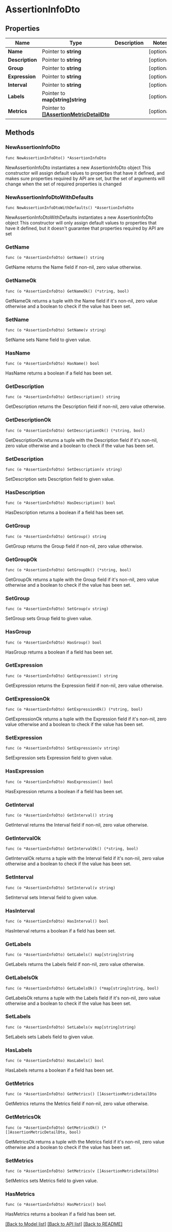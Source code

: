# AssertionInfoDto

## Properties

Name | Type | Description | Notes
------------ | ------------- | ------------- | -------------
**Name** | Pointer to **string** |  | [optional] 
**Description** | Pointer to **string** |  | [optional] 
**Group** | Pointer to **string** |  | [optional] 
**Expression** | Pointer to **string** |  | [optional] 
**Interval** | Pointer to **string** |  | [optional] 
**Labels** | Pointer to **map[string]string** |  | [optional] 
**Metrics** | Pointer to [**[]AssertionMetricDetailDto**](AssertionMetricDetailDto.md) |  | [optional] 

## Methods

### NewAssertionInfoDto

`func NewAssertionInfoDto() *AssertionInfoDto`

NewAssertionInfoDto instantiates a new AssertionInfoDto object
This constructor will assign default values to properties that have it defined,
and makes sure properties required by API are set, but the set of arguments
will change when the set of required properties is changed

### NewAssertionInfoDtoWithDefaults

`func NewAssertionInfoDtoWithDefaults() *AssertionInfoDto`

NewAssertionInfoDtoWithDefaults instantiates a new AssertionInfoDto object
This constructor will only assign default values to properties that have it defined,
but it doesn't guarantee that properties required by API are set

### GetName

`func (o *AssertionInfoDto) GetName() string`

GetName returns the Name field if non-nil, zero value otherwise.

### GetNameOk

`func (o *AssertionInfoDto) GetNameOk() (*string, bool)`

GetNameOk returns a tuple with the Name field if it's non-nil, zero value otherwise
and a boolean to check if the value has been set.

### SetName

`func (o *AssertionInfoDto) SetName(v string)`

SetName sets Name field to given value.

### HasName

`func (o *AssertionInfoDto) HasName() bool`

HasName returns a boolean if a field has been set.

### GetDescription

`func (o *AssertionInfoDto) GetDescription() string`

GetDescription returns the Description field if non-nil, zero value otherwise.

### GetDescriptionOk

`func (o *AssertionInfoDto) GetDescriptionOk() (*string, bool)`

GetDescriptionOk returns a tuple with the Description field if it's non-nil, zero value otherwise
and a boolean to check if the value has been set.

### SetDescription

`func (o *AssertionInfoDto) SetDescription(v string)`

SetDescription sets Description field to given value.

### HasDescription

`func (o *AssertionInfoDto) HasDescription() bool`

HasDescription returns a boolean if a field has been set.

### GetGroup

`func (o *AssertionInfoDto) GetGroup() string`

GetGroup returns the Group field if non-nil, zero value otherwise.

### GetGroupOk

`func (o *AssertionInfoDto) GetGroupOk() (*string, bool)`

GetGroupOk returns a tuple with the Group field if it's non-nil, zero value otherwise
and a boolean to check if the value has been set.

### SetGroup

`func (o *AssertionInfoDto) SetGroup(v string)`

SetGroup sets Group field to given value.

### HasGroup

`func (o *AssertionInfoDto) HasGroup() bool`

HasGroup returns a boolean if a field has been set.

### GetExpression

`func (o *AssertionInfoDto) GetExpression() string`

GetExpression returns the Expression field if non-nil, zero value otherwise.

### GetExpressionOk

`func (o *AssertionInfoDto) GetExpressionOk() (*string, bool)`

GetExpressionOk returns a tuple with the Expression field if it's non-nil, zero value otherwise
and a boolean to check if the value has been set.

### SetExpression

`func (o *AssertionInfoDto) SetExpression(v string)`

SetExpression sets Expression field to given value.

### HasExpression

`func (o *AssertionInfoDto) HasExpression() bool`

HasExpression returns a boolean if a field has been set.

### GetInterval

`func (o *AssertionInfoDto) GetInterval() string`

GetInterval returns the Interval field if non-nil, zero value otherwise.

### GetIntervalOk

`func (o *AssertionInfoDto) GetIntervalOk() (*string, bool)`

GetIntervalOk returns a tuple with the Interval field if it's non-nil, zero value otherwise
and a boolean to check if the value has been set.

### SetInterval

`func (o *AssertionInfoDto) SetInterval(v string)`

SetInterval sets Interval field to given value.

### HasInterval

`func (o *AssertionInfoDto) HasInterval() bool`

HasInterval returns a boolean if a field has been set.

### GetLabels

`func (o *AssertionInfoDto) GetLabels() map[string]string`

GetLabels returns the Labels field if non-nil, zero value otherwise.

### GetLabelsOk

`func (o *AssertionInfoDto) GetLabelsOk() (*map[string]string, bool)`

GetLabelsOk returns a tuple with the Labels field if it's non-nil, zero value otherwise
and a boolean to check if the value has been set.

### SetLabels

`func (o *AssertionInfoDto) SetLabels(v map[string]string)`

SetLabels sets Labels field to given value.

### HasLabels

`func (o *AssertionInfoDto) HasLabels() bool`

HasLabels returns a boolean if a field has been set.

### GetMetrics

`func (o *AssertionInfoDto) GetMetrics() []AssertionMetricDetailDto`

GetMetrics returns the Metrics field if non-nil, zero value otherwise.

### GetMetricsOk

`func (o *AssertionInfoDto) GetMetricsOk() (*[]AssertionMetricDetailDto, bool)`

GetMetricsOk returns a tuple with the Metrics field if it's non-nil, zero value otherwise
and a boolean to check if the value has been set.

### SetMetrics

`func (o *AssertionInfoDto) SetMetrics(v []AssertionMetricDetailDto)`

SetMetrics sets Metrics field to given value.

### HasMetrics

`func (o *AssertionInfoDto) HasMetrics() bool`

HasMetrics returns a boolean if a field has been set.


[[Back to Model list]](../README.md#documentation-for-models) [[Back to API list]](../README.md#documentation-for-api-endpoints) [[Back to README]](../README.md)


